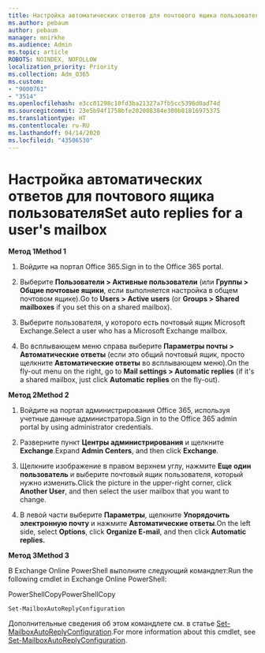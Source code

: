 ```yaml
---
title: Настройка автоматических ответов для почтового ящика пользователя
ms.author: pebaum
author: pebaum
manager: mnirkhe
ms.audience: Admin
ms.topic: article
ROBOTS: NOINDEX, NOFOLLOW
localization_priority: Priority
ms.collection: Adm_O365
ms.custom:
- "9000761"
- "3514"
ms.openlocfilehash: e3cc01298c10fd3ba21327a7fb5cc5396d0ad74d
ms.sourcegitcommit: 23e5b94f1758bfe202008384e300b81816975375
ms.translationtype: HT
ms.contentlocale: ru-RU
ms.lasthandoff: 04/14/2020
ms.locfileid: "43506530"
---
```

# <a name="set-auto-replies-for-a-users-mailbox"></a><span data-ttu-id="6f537-102">Настройка автоматических ответов для почтового ящика пользователя</span><span class="sxs-lookup"><span data-stu-id="6f537-102">Set auto replies for a user's mailbox</span></span>

<span data-ttu-id="6f537-103">**Метод 1**</span><span class="sxs-lookup"><span data-stu-id="6f537-103">**Method 1**</span></span>

1. <span data-ttu-id="6f537-104">Войдите на портал Office 365.</span><span class="sxs-lookup"><span data-stu-id="6f537-104">Sign in to the Office 365 portal.</span></span>

2. <span data-ttu-id="6f537-105">Выберите **Пользователи > Активные пользователи** (или **Группы > Общие почтовые ящики**, если выполняется настройка в общем почтовом ящике).</span><span class="sxs-lookup"><span data-stu-id="6f537-105">Go to **Users > Active users** (or **Groups > Shared mailboxes** if you set this on a shared mailbox).</span></span>

3. <span data-ttu-id="6f537-106">Выберите пользователя, у которого есть почтовый ящик Microsoft Exchange.</span><span class="sxs-lookup"><span data-stu-id="6f537-106">Select a user who has a Microsoft Exchange mailbox.</span></span>

4. <span data-ttu-id="6f537-107">Во всплывающем меню справа выберите **Параметры почты > Автоматические ответы** (если это общий почтовый ящик, просто щелкните **Автоматические ответы** во всплывающем меню).</span><span class="sxs-lookup"><span data-stu-id="6f537-107">On the fly-out menu on the right, go to **Mail settings > Automatic replies** (if it's a shared mailbox, just click **Automatic replies** on the fly-out).</span></span>

<span data-ttu-id="6f537-108">**Метод 2**</span><span class="sxs-lookup"><span data-stu-id="6f537-108">**Method 2**</span></span>

1. <span data-ttu-id="6f537-109">Войдите на портал администрирования Office 365, используя учетные данные администратора.</span><span class="sxs-lookup"><span data-stu-id="6f537-109">Sign in to the Office 365 admin portal by using administrator credentials.</span></span>

2. <span data-ttu-id="6f537-110">Разверните пункт **Центры администрирования** и щелкните **Exchange**.</span><span class="sxs-lookup"><span data-stu-id="6f537-110">Expand **Admin Centers**, and then click **Exchange**.</span></span>

3. <span data-ttu-id="6f537-111">Щелкните изображение в правом верхнем углу, нажмите **Еще один пользователь** и выберите почтовый ящик пользователя, который нужно изменить.</span><span class="sxs-lookup"><span data-stu-id="6f537-111">Click the picture in the upper-right corner, click **Another User**, and then select the user mailbox that you want to change.</span></span>

4. <span data-ttu-id="6f537-112">В левой части выберите **Параметры**, щелкните **Упорядочить электронную почту** и нажмите **Автоматические ответы**.</span><span class="sxs-lookup"><span data-stu-id="6f537-112">On the left side, select **Options**, click **Organize E-mail**, and then click **Automatic replies.**</span></span>

<span data-ttu-id="6f537-113">**Метод 3**</span><span class="sxs-lookup"><span data-stu-id="6f537-113">**Method 3**</span></span>

<span data-ttu-id="6f537-114">В Exchange Online PowerShell выполните следующий командлет:</span><span class="sxs-lookup"><span data-stu-id="6f537-114">Run the following cmdlet in Exchange Online PowerShell:</span></span>

<span data-ttu-id="6f537-115">PowerShellCopy</span><span class="sxs-lookup"><span data-stu-id="6f537-115">PowerShellCopy</span></span>

    Set-MailboxAutoReplyConfiguration

<span data-ttu-id="6f537-116">Дополнительные сведения об этом командлете см. в статье [Set-MailboxAutoReplyConfiguration](https://docs.microsoft.com/powershell/module/exchange/mailboxes/set-mailboxautoreplyconfiguration).</span><span class="sxs-lookup"><span data-stu-id="6f537-116">For more information about this cmdlet, see [Set-MailboxAutoReplyConfiguration](https://docs.microsoft.com/powershell/module/exchange/mailboxes/set-mailboxautoreplyconfiguration).</span></span>
